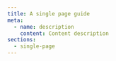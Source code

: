 ```yaml
---
title: A single page guide
meta:
  - name: description
    content: Content description
sections:
  - single-page
---
```

